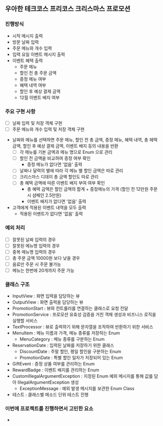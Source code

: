 ## 우아한 테크코스 프리코스 크리스마스 프로모션

### 진행방식
- 시작 메시지 출력
- 방문 날짜 입력
- 주문 메뉴와 개수 입력
- 입력 요일 이벤트 메시지 출력
- 이벤트 혜택 출력
  - 주문 메뉴
  - 할인 전 총 주문 금액
  - 증정 메뉴 여부
  - 혜택 내역 여부
  - 할인 후 예상 결제 금액
  - 12월 이벤트 배지 여부

### 주요 구현 사항
- [ ] 날짜 입력 및 저장 객체 구현
- [ ] 주문 메뉴와 개수 입력 및 저장 객체 구현
- 날짜와 메뉴를 선택하면 주문 메뉴, 할인 전 총 금액, 증정 메뉴, 혜택 내역, 총 헤택 금액, 할인 후 예상 결제 금액, 이벤트 배지 등의 내용을 반환
  - [ ] 각 메뉴를 기본 금액과 메뉴 명으로 Enum 으로 관리
  - [ ] 할인 전 금액을 비교하여 증정 여부 확인
    - 증정 메뉴가 없다면 '없음' 출력
  - [ ] 날짜나 달력의 별에 따라 각 메뉴 별 할인 금액은 따로 관리
  - [ ] 크리스마스 디데이 총 금액 할인도 따로 관리
  - [ ] 총 혜택 금액에 따른 이벤트 배지 부여 여부 확인
    - 총 혜택 금액은 할인 금액의 합계 + 증정메뉴의 가격 (할인 전 12만원 주문 시 샴페인 2.5만원)
    - 이벤트 배지가 없다면 '없음' 출력
- 고객에게 적용된 이벤트 내역을 모두 출력
  - 적용된 이벤트가 없다면 '없음' 출력

### 예외 처리
- [ ] 잘못된 날짜 입력의 경우
- [ ] 잘못된 메뉴명 입력의 경우
- [ ] 중복 메뉴명 입력의 경우
- [ ] 총 주문 금액 10000원 보다 낮을 경우
- [ ] 음료만 주문 시 주문 불가능
- [ ] 메뉴는 한번에 20개까지 주문 가능

### 클래스 구조
- InputView : 화면 입력을 담당하는 뷰
- OutputView : 화면 출력을 담당하는 뷰
- PromotionStart : 뷰와 컨트롤러를 연결하는 클래스로 요청 전달
- PromotionService : 프로모션 유효성 검증을 거친 객체 생성과 비즈니스 로직을 실행할 서비스
- TextProcessor : 뷰로 출력하기 위해 문자열을 조작하여 반환하기 위한 서비스
- MenuItem : 메뉴 이름과 가격, 메뉴 종류를 저장하는 Enum
  - MenuCategory : 메뉴 종류를 구분하는 Enum
- ReservationDate : 입력된 날짜를 저장하기 위한 클래스
  - DiscountDate : 주말 할인, 평일 할인을 구분하는 Enum
  - PromotionDate : 특별 할인 일자가 저장되어 있는 Enum
- GiftEvent : 증정 상품 여부를 관리하는 Enum
- RewardBadge : 이벤트 배지를 관리하는 Enum
- CustomIllegalArgumentException : 지정된 Enum 예외 메시지를 통해 값를 담아 IllegalArgumentException 생성
  - ExceptionMessage : 예외 발생 메시지를 보관한 Enum Class
- 테스트 : 클래스별 메소드 단위 테스트 진행

### 이번에 프로젝트를 진행하면서 고민한 요소
- 